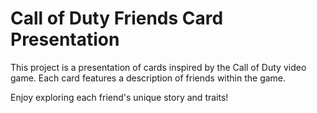 # Call of Duty Friends Card Presentation

This project is a presentation of cards inspired by the Call of Duty video game. Each card features a description of friends within the game.

Enjoy exploring each friend's unique story and traits!
